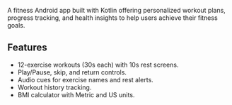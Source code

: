 A fitness Android app built with Kotlin offering personalized workout plans, progress tracking, and health insights to help users achieve their fitness goals.

## Features
- 12-exercise workouts (30s each) with 10s rest screens.  
- Play/Pause, skip, and return controls.  
- Audio cues for exercise names and rest alerts.  
- Workout history tracking.  
- BMI calculator with Metric and US units.  
